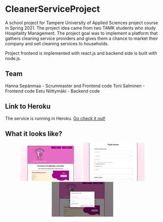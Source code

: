 # CleanerServiceProject

A school project for Tampere University of Applied Sciences project course in Spring 2021. The project idea came from two TAMK students who study Hospitality Management. The project goal was to implement a platform that gathers cleaning service providers and gives them a chance to market their company and sell cleaning services to households.

Project frontend is implemented with react.js and backend side is built with node.js.

## Team

Hanna Sepänmaa - Scrummaster and Frontend code
Toni Salminen - Frontend code
Eetu Niittymäki - Backend code

## Link to Heroku

The service is running in Heroku. [Go check it out!](https://clean-buddy.herokuapp.com/)

## What it looks like?

<p align="middle">
<img src="/images/clean1.jpg" width="200" height="auto">         <img src="/images/clean2.jpg" width="200" height="auto"><img src="/images/clean3.jpg" width="200" height="auto">
</p>
